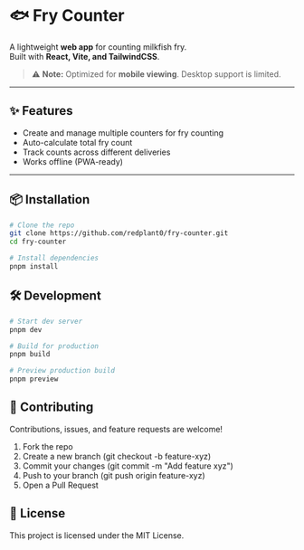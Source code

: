 # 🐟 Fry Counter

A lightweight **web app** for counting milkfish fry.  
Built with **React, Vite, and TailwindCSS**.

> ⚠️ **Note:** Optimized for **mobile viewing**. Desktop support is limited.

---

## ✨ Features
- Create and manage multiple counters for fry counting  
- Auto-calculate total fry count  
- Track counts across different deliveries  
- Works offline (PWA-ready)

---

## 📦 Installation
```bash
# Clone the repo
git clone https://github.com/redplant0/fry-counter.git
cd fry-counter

# Install dependencies
pnpm install
```

## 🛠 Development
```bash
# Start dev server
pnpm dev

# Build for production
pnpm build

# Preview production build
pnpm preview
```

## 🤝 Contributing

Contributions, issues, and feature requests are welcome!

1. Fork the repo
2. Create a new branch (git checkout -b feature-xyz)
3. Commit your changes (git commit -m "Add feature xyz")
4. Push to your branch (git push origin feature-xyz)
5. Open a Pull Request

## 📄 License

This project is licensed under the MIT License.